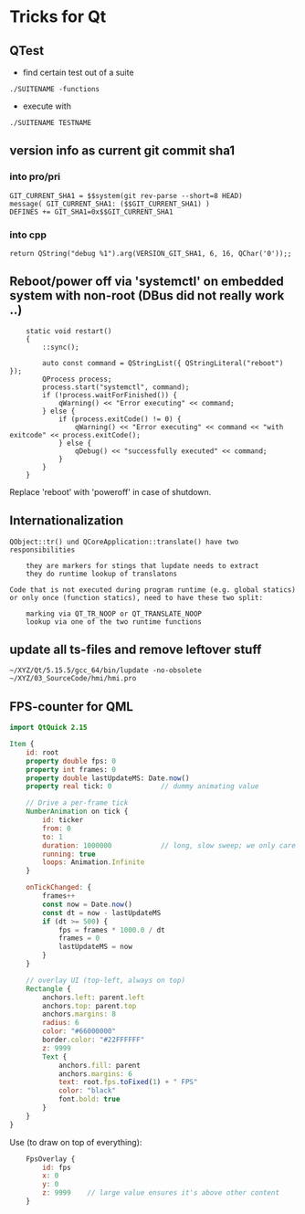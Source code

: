 # Tricks for Qt

## QTest

* find certain test out of a suite
```
./SUITENAME -functions
```
* execute with
```
./SUITENAME TESTNAME
```

## version info as current git commit sha1

### into pro/pri
```
GIT_CURRENT_SHA1 = $$system(git rev-parse --short=8 HEAD)
message( GIT_CURRENT_SHA1: ($$GIT_CURRENT_SHA1) )
DEFINES += GIT_SHA1=0x$$GIT_CURRENT_SHA1
```

### into cpp
```return QString("debug %1").arg(VERSION_GIT_SHA1, 6, 16, QChar('0'));;```

## Reboot/power off via 'systemctl' on embedded system with non-root (DBus did not really work ..)
```
    static void restart()
    {
        ::sync();

        auto const command = QStringList({ QStringLiteral("reboot") });
        QProcess process;
        process.start("systemctl", command);
        if (!process.waitForFinished()) {
            qWarning() << "Error executing" << command;
        } else {
            if (process.exitCode() != 0) {
                qWarning() << "Error executing" << command << "with exitcode" << process.exitCode();
            } else {
                qDebug() << "successfully executed" << command;
            }
        }
    }
```
Replace 'reboot' with 'poweroff' in case of shutdown.

## Internationalization
```
QObject::tr() und QCoreApplication::translate() have two responsibilities

    they are markers for stings that lupdate needs to extract
    they do runtime lookup of translatons

Code that is not executed during program runtime (e.g. global statics) or only once (function statics), need to have these two split:

    marking via QT_TR_NOOP or QT_TRANSLATE_NOOP
    lookup via one of the two runtime functions
```

## update all ts-files and remove leftover stuff
`~/XYZ/Qt/5.15.5/gcc_64/bin/lupdate -no-obsolete ~/XYZ/03_SourceCode/hmi/hmi.pro`

## FPS-counter for QML

```qml
import QtQuick 2.15

Item {
    id: root
    property double fps: 0
    property int frames: 0
    property double lastUpdateMS: Date.now()
    property real tick: 0            // dummy animating value

    // Drive a per-frame tick
    NumberAnimation on tick {
        id: ticker
        from: 0
        to: 1
        duration: 1000000            // long, slow sweep; we only care about per-frame changes
        running: true
        loops: Animation.Infinite
    }

    onTickChanged: {
        frames++
        const now = Date.now()
        const dt = now - lastUpdateMS
        if (dt >= 500) {
            fps = frames * 1000.0 / dt
            frames = 0
            lastUpdateMS = now
        }
    }

    // overlay UI (top-left, always on top)
    Rectangle {
        anchors.left: parent.left
        anchors.top: parent.top
        anchors.margins: 8
        radius: 6
        color: "#66000000"
        border.color: "#22FFFFFF"
        z: 9999
        Text {
            anchors.fill: parent
            anchors.margins: 6
            text: root.fps.toFixed(1) + " FPS"
            color: "black"
            font.bold: true
        }
    }
}
```

Use (to draw on top of everything):

```qml
    FpsOverlay {
        id: fps
        x: 0
        y: 0
        z: 9999    // large value ensures it's above other content
    }
```
